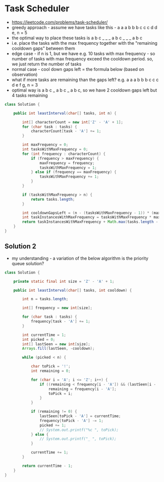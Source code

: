 # Task Scheduler

- https://leetcode.com/problems/task-scheduler/
- greedy approach - assume we have tasks like this - a a a b b b c c c d d e, n = 5
- the optimal way to place these tasks is a b c _ _ _ a b c _ _ _ a b c
- i.e. place the tasks with the max frequency together with the "remaining cooldown gaps" between them
- edge case - if n is 1, but we have e.g. 10 tasks with max frequency - so number of tasks with max frequency exceed the cooldown period. so, we just return the number of tasks
- normal case - cool down gaps left = the formula below (based on observation)
- what if more tasks are remaining than the gaps left? e.g. a a a b b b c c c d e f g, n = 3
- optimal way is a b c _ a b c _ a b c, so we have 2 cooldown gaps left but 4 tasks remaining

```java
class Solution {

    public int leastInterval(char[] tasks, int n) {

        int[] characterCount = new int['Z' - 'A' + 1];
        for (char task : tasks) {
            characterCount[task - 'A'] += 1;
        }

        int maxFrequency = 0;
        int tasksWithMaxFrequency = 0;
        for (int frequency : characterCount) {
            if (frequency > maxFrequency) {
                maxFrequency = frequency;
                tasksWithMaxFrequency = 1;
            } else if (frequency == maxFrequency) {
                tasksWithMaxFrequency += 1;
            }
        }

        if (tasksWithMaxFrequency > n) {
            return tasks.length;
        }

        int cooldownGapsLeft = (n - (tasksWithMaxFrequency - 1)) * (maxFrequency - 1);
        int taskInstancesWithMaxFrequency = tasksWithMaxFrequency * maxFrequency;
        return taskInstancesWithMaxFrequency + Math.max(tasks.length - taskInstancesWithMaxFrequency, cooldownGapsLeft);
    }
}
```

## Solution 2

- my understanding - a variation of the below algorithm is the priority queue solution?

```java
class Solution {

    private static final int size = 'Z' - 'A' + 1;

    public int leastInterval(char[] tasks, int cooldown) {

        int n = tasks.length;

        int[] frequency = new int[size];

        for (char task : tasks) {
            frequency[task - 'A'] += 1;
        }

        int currentTime = 1;
        int picked = 0;
        int[] lastSeen = new int[size];
        Arrays.fill(lastSeen, -cooldown);

        while (picked < n) {

            char toPick = '!';
            int remaining = 0;

            for (char i = 'A'; i <= 'Z'; i++) {
                if ((remaining < frequency[i - 'A']) && (lastSeen[i - 'A'] + cooldown + 1 <= currentTime)) {
                    remaining = frequency[i - 'A'];
                    toPick = i;
                }
            }

            if (remaining != 0) {
                lastSeen[toPick - 'A'] = currentTime;
                frequency[toPick - 'A'] -= 1;
                picked += 1;
                // System.out.printf("%c ", toPick);
            } else {
                // System.out.printf("_ ", toPick);
            }

            currentTime += 1;
        }

        return currentTime - 1;
    }
}
```
